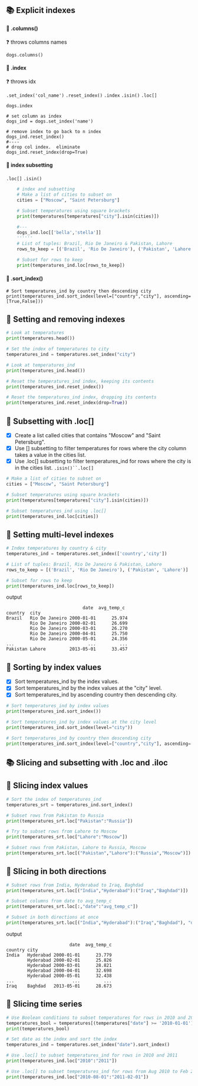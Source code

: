## 📚 Explicit indexes
#### 🔽 .columns()
❓ throws columns names

    dogs.columns()
#### 🔽 .index
❓ throws idx

`.set_index('col_name')` `.reset_index()` `.index` `.isin()` `.loc[]`

    dogs.index
    
    # set column as index
    dogs_ind = dogs.set_index('name')
    
    # remove index to go back to n index
    dogs_ind.reset_index()
    #----
    # drop col index.  eliminate
    dogs_ind.reset_index(drop=True)
#### 🔽 index subsetting
`.loc[]` `.isin()`
```py
    # index and subsetting
    # Make a list of cities to subset on
    cities = ["Moscow", "Saint Petersburg"]

    # Subset temperatures using square brackets
    print(temperatures[temperatures["city"].isin(cities)])
    
    #---
    dogs_ind.loc[['bella','stella']]
    ''''''
    # List of tuples: Brazil, Rio De Janeiro & Pakistan, Lahore
    rows_to_keep = [('Brazil', 'Rio De Janeiro'), ('Pakistan', 'Lahore')]

    # Subset for rows to keep
    print(temperatures_ind.loc[rows_to_keep])
```    
#### 🔽 .sort_index()
    # Sort temperatures_ind by country then descending city
    print(temperatures_ind.sort_index(level=["country","city"], ascending=[True,False]))
## 🦍 Setting and removing indexes
```py
# Look at temperatures
print(temperatures.head())

# Set the index of temperatures to city
temperatures_ind = temperatures.set_index("city")

# Look at temperatures_ind
print(temperatures_ind.head())

# Reset the temperatures_ind index, keeping its contents
print(temperatures_ind.reset_index())

# Reset the temperatures_ind index, dropping its contents
print(temperatures_ind.reset_index(drop=True))
```
## 🦍 Subsetting with .loc[]
- [x] Create a list called cities that contains "Moscow" and "Saint Petersburg".
- [x] Use [] subsetting to filter temperatures for rows where the city column takes a value in the cities list.
- [x] Use .loc[] subsetting to filter temperatures_ind for rows where the city is in the cities list.
`.isin()``.loc[]`
```py
# Make a list of cities to subset on
cities = ["Moscow", "Saint Petersburg"]

# Subset temperatures using square brackets
print(temperatures[temperatures["city"].isin(cities)])

# Subset temperatures_ind using .loc[]
print(temperatures_ind.loc[cities])
```
## 🦍 Setting multi-level indexes
```py
# Index temperatures by country & city
temperatures_ind = temperatures.set_index(['country','city'])

# List of tuples: Brazil, Rio De Janeiro & Pakistan, Lahore
rows_to_keep = [('Brazil', 'Rio De Janeiro'), ('Pakistan', 'Lahore')]

# Subset for rows to keep
print(temperatures_ind.loc[rows_to_keep])
```
output
    
                                 date  avg_temp_c
    country  city                                 
    Brazil   Rio De Janeiro 2000-01-01      25.974
             Rio De Janeiro 2000-02-01      26.699
             Rio De Janeiro 2000-03-01      26.270
             Rio De Janeiro 2000-04-01      25.750
             Rio De Janeiro 2000-05-01      24.356
    ...                            ...         ...
    Pakistan Lahore         2013-05-01      33.457
## 🦍 Sorting by index values
- [x] Sort temperatures_ind by the index values.
- [x] Sort temperatures_ind by the index values at the "city" level.
- [x] Sort temperatures_ind by ascending country then descending city.
```py
# Sort temperatures_ind by index values
print(temperatures_ind.sort_index())

# Sort temperatures_ind by index values at the city level
print(temperatures_ind.sort_index(level="city"))

# Sort temperatures_ind by country then descending city
print(temperatures_ind.sort_index(level=["country","city"], ascending=[True,False]))
```
## 📚 Slicing and subsetting with .loc and .iloc
## 🦍 Slicing index values
```py
# Sort the index of temperatures_ind
temperatures_srt = temperatures_ind.sort_index()

# Subset rows from Pakistan to Russia
print(temperatures_srt.loc["Pakistan":"Russia"])

# Try to subset rows from Lahore to Moscow
print(temperatures_srt.loc["Lahore":"Moscow"])

# Subset rows from Pakistan, Lahore to Russia, Moscow
print(temperatures_srt.loc[("Pakistan","Lahore"):("Russia","Moscow")])
```
## 🦍 Slicing in both directions
```py
# Subset rows from India, Hyderabad to Iraq, Baghdad
print(temperatures_srt.loc[("India","Hyderabad"):("Iraq","Baghdad")])

# Subset columns from date to avg_temp_c
print(temperatures_srt.loc[:,"date":"avg_temp_c"])

# Subset in both directions at once
print(temperatures_srt.loc[("India","Hyderabad"):("Iraq","Baghdad"), "date":"avg_temp_c"])
```
output
    
                            date  avg_temp_c
    country city                            
    India   Hyderabad 2000-01-01      23.779
            Hyderabad 2000-02-01      25.826
            Hyderabad 2000-03-01      28.821
            Hyderabad 2000-04-01      32.698
            Hyderabad 2000-05-01      32.438
    ...                      ...         ...
    Iraq    Baghdad   2013-05-01      28.673
## 🦍 Slicing time series
```py
# Use Boolean conditions to subset temperatures for rows in 2010 and 2011
temperatures_bool = temperatures[(temperatures["date"] >= '2010-01-01') & (temperatures["date"] <= '2011-12-01')]
print(temperatures_bool)

# Set date as the index and sort the index
temperatures_ind = temperatures.set_index("date").sort_index()

# Use .loc[] to subset temperatures_ind for rows in 2010 and 2011
print(temperatures_ind.loc["2010":"2011"])

# Use .loc[] to subset temperatures_ind for rows from Aug 2010 to Feb 2011
print(temperatures_ind.loc["2010-08-01":"2011-02-01"])
```
